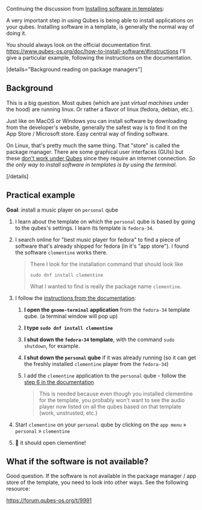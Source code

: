 Continuing the discussion from [Installing software in templates](https://forum.qubes-os.org/t/installing-software-in-templates/9989):

A very important step in using Qubes is being able to install applications on your qubes. Installing software in a template, is generally the normal way of doing it.

You should always look on the official documentation first. https://www.qubes-os.org/doc/how-to-install-software/#instructions I'll give a particular example, following the instructions on the documentation.

[details="Background reading on package managers"]

## Background
This is a big question. Most qubes (which are just *virtual machines* under the hood) are running linux. Or rather a flavor of linux (fedora, debian, etc.).

Just like on MacOS or Windows you can install software by downloading from the developer's website, generally the safest way is to find it on the App Store / Microsoft store. Easy central way of finding software.

On Linux, that's pretty much the same thing. That "store" is called the package manager. There are some graphical user interfaces (GUIs) but these [don't work under Qubes](https://github.com/QubesOS/qubes-issues/issues/6310) since they require an internet connection. *So the only way to install software in templates is by using the terminal*.

[/details]


## Practical example

**Goal**: install a music player on `personal` qube

1. I learn about the template on which the `personal` qube is based by going to the qubes's settings. I learn its template is `fedora-34`.
2. I search online for "best music player for fedora" to find a piece of software that's already shipped for fedora (in it's "app store"). I found the software `clementine` works there.

   > There I look for the installation command that should look like 
   >
   > `sudo dnf install clementine`
   >
   > What I wanted to find is really the package name `clementine`. 

3. I follow the [instructions from the documentation](https://www.qubes-os.org/doc/how-to-install-software/#instructions):
    1. **I open the `gnome-terminal` application** from the `fedora-34` template qube. (a terminal window will pop up)
    2. **I type `sudo dnf install clementine`**
    3. **I shut down the `fedora-34` template**, with the command `sudo shutdown`, for example.
   4. **I shut down the `personal` qube** if it was already running (so it can get the freshly installed `clementine` player from the `fedora-34`)

    5. I add the `clementine` application to the `personal` qube - follow the [step 6 in the documentation](https://www.qubes-os.org/doc/how-to-install-software/#instructions)
 
       > This is needed because even though you installed clementine for the template, you probably won't want to see the audio player now listed on all the qubes based on that template (work, unstrusted, etc.)

4. Start `clementine` on your  `personal` qube by clicking on the `app menu` » `personal` » `clementine`

5. :partying_face: it should open clementine!

## What if the software is not available?

Good question. If the software is not available in the package manager / app store of the template, you need to look into other ways. See the following resource:

https://forum.qubes-os.org/t/9991